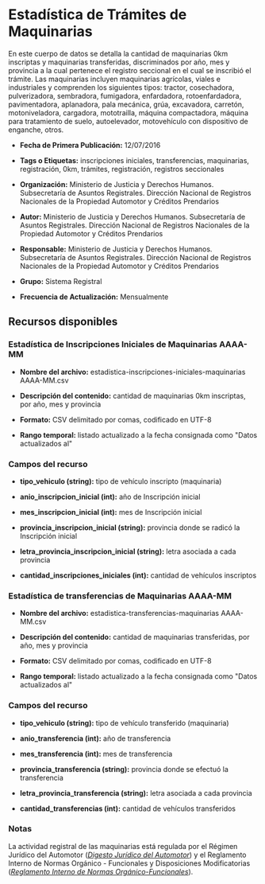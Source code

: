 Estadística de Trámites de Maquinarias
======================================

En este cuerpo de datos se detalla la cantidad de maquinarias 0km inscriptas y maquinarias transferidas, discriminados por año, mes y provincia a la cual pertenece el registro seccional en el cual se inscribió el trámite. Las maquinarias incluyen maquinarias agrícolas, viales e industriales y comprenden los siguientes tipos: tractor, cosechadora, pulverizadora, sembradora, fumigadora, enfardadora, rotoenfardadora, pavimentadora, aplanadora, pala mecánica, grúa, excavadora, carretón, motoniveladora, cargadora, mototrailla, máquina compactadora, máquina para tratamiento de suelo, autoelevador, motovehículo con dispositivo de enganche, otros.

-   **Fecha de Primera Publicación:** 12/07/2016

-   **Tags o Etiquetas:** inscripciones iniciales, transferencias, maquinarias, registración, 0km, trámites, registración, registros seccionales

-   **Organización:** Ministerio de Justicia y Derechos Humanos. Subsecretaría de Asuntos Registrales. Dirección Nacional de Registros Nacionales de la Propiedad Automotor y Créditos Prendarios

-   **Autor:** Ministerio de Justicia y Derechos Humanos. Subsecretaría de Asuntos Registrales. Dirección Nacional de Registros Nacionales de la Propiedad Automotor y Créditos Prendarios

-   **Responsable:** Ministerio de Justicia y Derechos Humanos. Subsecretaría de Asuntos Registrales. Dirección Nacional de Registros Nacionales de la Propiedad Automotor y Créditos Prendarios

-   **Grupo:** Sistema Registral

-   **Frecuencia de Actualización:** Mensualmente

Recursos disponibles
--------------------

### Estadística de Inscripciones Iniciales de Maquinarias AAAA-MM

-   **Nombre del archivo:** estadistica-inscripciones-iniciales-maquinarias AAAA-MM.csv

-   **Descripción del contenido:** cantidad de maquinarias 0km inscriptas, por año, mes y provincia

-   **Formato:** CSV delimitado por comas, codificado en UTF-8

-   **Rango temporal:** listado actualizado a la fecha consignada como "Datos actualizados al"

### Campos del recurso

-   **tipo_vehiculo (string):** tipo de vehículo inscripto (maquinaria)

-   **anio_inscripcion_inicial (int):** año de Inscripción inicial

-   **mes_inscripcion_inicial (int):** mes de Inscripción inicial

-   **provincia_inscripcion_inicial (string):** provincia donde se radicó la Inscripción inicial

-   **letra_provincia_inscripcion_inicial (string):** letra asociada a cada provincia

-   **cantidad_inscripciones_iniciales (int):** cantidad de vehículos inscriptos

### Estadística de transferencias de Maquinarias AAAA-MM

-   **Nombre del archivo:** estadistica-transferencias-maquinarias AAAA-MM.csv

-   **Descripción del contenido:** cantidad de maquinarias transferidas, por año, mes y provincia

-   **Formato:** CSV delimitado por comas, codificado en UTF-8

-   **Rango temporal:** listado actualizado a la fecha consignada como "Datos actualizados al"

### Campos del recurso

-   **tipo_vehiculo (string):** tipo de vehículo transferido (maquinaria)

-   **anio_transferencia (int):** año de transferencia

-   **mes_transferencia (int):** mes de transferencia

-   **provincia_transferencia (string):** provincia donde se efectuó la transferencia

-   **letra_provincia_transferencia (string):** letra asociada a cada provincia

-   **cantidad_transferencias (int):** cantidad de vehículos transferidos

### Notas

La actividad registral de las maquinarias está regulada por el Régimen Jurídico del Automotor ([*Digesto Jurídico del Automotor*](http://www.dnrpa.gov.ar/portal_dnrpa/regimen_juridico/informacion/rja.pdf)) y el Reglamento Interno de Normas Orgánico - Funcionales y Disposiciones Modificatorias ([*Reglamento Interno de Normas Orgánico-Funcionales*](http://www.dnrpa.gov.ar/portal_dnrpa/regimen_juridico/informacion/urinof.htm)).
